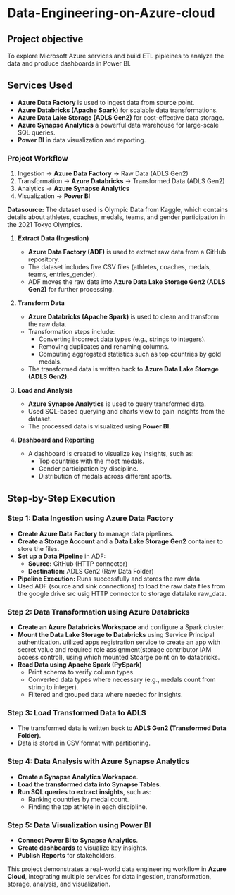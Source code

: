 # Data-Engineering-on-Azure-cloud

## **Project objective**
To explore Microsoft Azure services and build ETL pipleines to analyze the data and produce dashboards in Power BI.

## **Services Used**

- **Azure Data Factory** is used to ingest data from source point.
- **Azure Databricks (Apache Spark)** for scalable data transformations.
- **Azure Data Lake Storage (ADLS Gen2)** for cost-effective data storage.
- **Azure Synapse Analytics** a powerful data warehouse for large-scale SQL queries.
- **Power BI** in data visualization and reporting.



### **Project Workflow**

1. Ingestion → **Azure Data Factory** → Raw Data (ADLS Gen2)
2. Transformation → **Azure Databricks** → Transformed Data (ADLS Gen2)
3. Analytics → **Azure Synapse Analytics**
4. Visualization → **Power BI**

**Datasource:** 
The dataset used is Olympic Data from Kaggle, which contains details about athletes, coaches, medals, teams, and gender participation in the 2021 Tokyo Olympics.

1. **Extract Data (Ingestion)**
   - **Azure Data Factory (ADF)** is used to extract raw data from a GitHub repository.
   - The dataset includes five CSV files (athletes, coaches, medals, teams, entries_gender).
   - ADF moves the raw data into **Azure Data Lake Storage Gen2 (ADLS Gen2)** for further processing.

2. **Transform Data**
   - **Azure Databricks (Apache Spark)** is used to clean and transform the raw data.
   - Transformation steps include:
     - Converting incorrect data types (e.g., strings to integers).
     - Removing duplicates and renaming columns.
     - Computing aggregated statistics such as top countries by gold medals.
   - The transformed data is written back to **Azure Data Lake Storage (ADLS Gen2)**.

3. **Load and Analysis**
   - **Azure Synapse Analytics** is used to query transformed data.
   - Used SQL-based querying and  charts view  to gain insights from the dataset.
   - The processed data is visualized using **Power BI**.
     
4. **Dashboard and Reporting**
   - A dashboard is created to visualize key insights, such as:
     - Top countries with the most medals.
     - Gender participation by discipline.
     - Distribution of medals across different sports.


## **Step-by-Step Execution**

### **Step 1: Data Ingestion using Azure Data Factory**
- **Create Azure Data Factory** to manage data pipelines.
- **Create a Storage Account** and a **Data Lake Storage Gen2** container to store the files.
- **Set up a Data Pipeline** in ADF:
  - **Source:** GitHub (HTTP connector)
  - **Destination:** ADLS Gen2 (Raw Data Folder)
- **Pipeline Execution:** Runs successfully and stores the raw data.
- Used ADF (source and sink connections) to load the raw data files from the google drive src usig HTTP connector to storage datalake raw_data.

### **Step 2: Data Transformation using Azure Databricks**
- **Create an Azure Databricks Workspace** and configure a Spark cluster.
- **Mount the Data Lake Storage to Databricks** using Service Principal authentication. 
  utilized apps registration service to create an app with secret value and required role assignment(storage contributor IAM access control), using which mounted Stoarge point on to databricks.
- **Read Data using Apache Spark (PySpark)**
  - Print schema to verify column types.
  - Converted data types where necessary (e.g., medals count from string to integer).
  - Filtered and grouped data where needed for insights.

### **Step 3: Load Transformed Data to ADLS**
- The transformed data is written back to **ADLS Gen2 (Transformed Data Folder)**.
- Data is stored in CSV format with partitioning.

### **Step 4: Data Analysis with Azure Synapse Analytics**
- **Create a Synapse Analytics Workspace**.
- **Load the transformed data into Synapse Tables**.
- **Run SQL queries to extract insights**, such as:
  - Ranking countries by medal count.
  - Finding the top athlete in each discipline.

### **Step 5: Data Visualization using Power BI**
- **Connect Power BI to Synapse Analytics**.
- **Create dashboards** to visualize key insights.
- **Publish Reports** for stakeholders.


This project demonstrates a real-world data engineering workflow in **Azure Cloud**, integrating multiple services for data ingestion, transformation, storage, analysis, and visualization.
